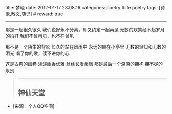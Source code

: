 title: 梦晓
date: 2012-01-17 23:08:16
categories: poetry #life poetry
tags: [诗歌,散文,随记]  # <!--more-->
reward: true

---

那是一起很久很久
我们说好永不分离，却又约定一起再见
无数的欢笑经不起岁月的拍打
我们不曾再见，也不在曾见

<!--more-->

那不是一个陌生的背影
长久的站在风雨中
永远的躺在小亭里
无数的轻知和无数的泪光
唱了你的歌，读不进你的心


这是古典的画卷
淡淡幽香优雅
丝丝长发柔飘
那是最后一个深深的拥抱
拥不尽的永别


> --------------
> 神仙天堂
> --------------

- [来源：个人QQ空间]

